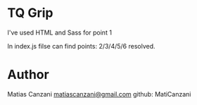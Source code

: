 # TQ Grip

I've used HTML and Sass for point 1

In index.js filse can find points: 2/3/4/5/6 resolved. 

# Author
Matias Canzani
matiascanzani@gmail.com
github: MatiCanzani


